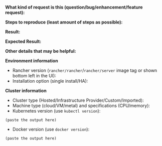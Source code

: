 <!--
Please search for existing issues first, then read https://rancher.com/docs/rancher/v2.x/en/contributing/#bugs-issues-or-questions to see what we expect in an issue
For security issues, please email security@rancher.com instead of posting a public issue in GitHub. You may (but are not required to) use the GPG key located on Keybase.
-->

**What kind of request is this (question/bug/enhancement/feature request):**


**Steps to reproduce (least amount of steps as possible):**


**Result:**

**Expected Result:**


**Other details that may be helpful:**


**Environment information**
- Rancher version (`rancher/rancher`/`rancher/server` image tag or shown bottom left in the UI):
- Installation option (single install/HA):

<!--
If the reported issue is regarding a created cluster, please provide requested info below
-->

**Cluster information**
- Cluster type (Hosted/Infrastructure Provider/Custom/Imported):
- Machine type (cloud/VM/metal) and specifications (CPU/memory):
- Kubernetes version (use `kubectl version`):

```
(paste the output here)
```

- Docker version (use `docker version`):

```
(paste the output here)
```
